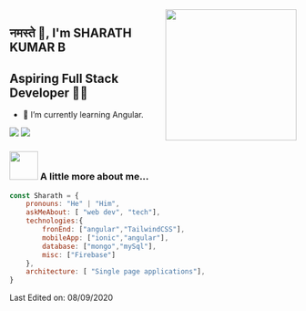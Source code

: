 <img align='right' src="https://media.giphy.com/media/M9gbBd9nbDrOTu1Mqx/giphy.gif" width="230">

## नमस्ते 🙏, I'm SHARATH KUMAR B
## Aspiring Full Stack Developer 👨‍💻



- 🌱 I’m currently learning Angular.





[![](https://img.shields.io/badge/LinkedIn-Sharath_k-blue)](https://www.linkedin.com/in/ashraf-k-m-149a3494/)
[![](https://img.shields.io/badge/Gmail-Sharath_K010%40gmail.com-red)](mailto:ashrafkm010@gmail.com)


### <img src="https://media.giphy.com/media/VgCDAzcKvsR6OM0uWg/giphy.gif" width="50"> A little more about me...  

```javascript
const Sharath = {
    pronouns: "He" | "Him",
    askMeAbout: [ "web dev", "tech"],
    technologies:{
        fronEnd: ["angular","TailwindCSS"],
        mobileApp: ["ionic","angular"],
        database: ["mongo","mySql"],
        misc: ["Firebase"]
    },
    architecture: [ "Single page applications"],
}
```



Last Edited on: 08/09/2020
